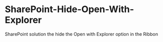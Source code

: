 SharePoint-Hide-Open-With-Explorer
==================================

SharePoint solution the hide the Open with Explorer option in the Ribbon
